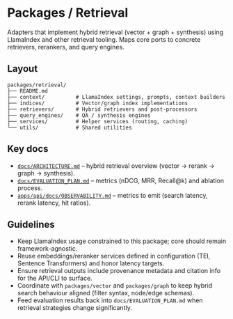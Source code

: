 # Packages / Retrieval

Adapters that implement hybrid retrieval (vector + graph + synthesis) using
LlamaIndex and other retrieval tooling. Maps core ports to concrete retrievers,
rerankers, and query engines.

## Layout

```
packages/retrieval/
├── README.md
├── context/          # LlamaIndex settings, prompts, context builders
├── indices/          # Vector/graph index implementations
├── retrievers/       # Hybrid retrievers and post-processors
├── query_engines/    # QA / synthesis engines
├── services/         # Helper services (routing, caching)
└── utils/            # Shared utilities
```

## Key docs

- [`docs/ARCHITECTURE.md`](../../docs/ARCHITECTURE.md) – hybrid retrieval overview
  (vector → rerank → graph → synthesis).
- [`docs/EVALUATION_PLAN.md`](../../docs/EVALUATION_PLAN.md) – metrics (nDCG, MRR,
  Recall@k) and ablation process.
- [`apps/api/docs/OBSERVABILITY.md`](../../apps/api/docs/OBSERVABILITY.md) – metrics
  to emit (search latency, rerank latency, hit ratios).

## Guidelines

- Keep LlamaIndex usage constrained to this package; core should remain
  framework-agnostic.
- Reuse embeddings/reranker services defined in configuration (TEI, Sentence
  Transformers) and honor latency targets.
- Ensure retrieval outputs include provenance metadata and citation info for the
  API/CLI to surface.
- Coordinate with `packages/vector` and `packages/graph` to keep hybrid search
  behaviour aligned (filter syntax, node/edge schemas).
- Feed evaluation results back into `docs/EVALUATION_PLAN.md` when retrieval
  strategies change significantly.
